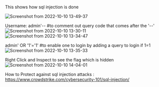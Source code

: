 This shows how sql injection is done

![Screenshot from 2022-10-10 13-49-37](https://user-images.githubusercontent.com/68273655/194850396-0d5ab0cd-7ba0-412f-a56b-36f8fc12fc1d.png)

Username: admin'--   #to comment out query code that comes after the '--'
![Screenshot from 2022-10-10 13-30-11](https://user-images.githubusercontent.com/68273655/194850568-f13304ab-0ade-449f-be9b-4adc858336e2.png)
![Screenshot from 2022-10-10 13-34-47](https://user-images.githubusercontent.com/68273655/194850608-0b6ca42b-60fa-4b5d-b980-3cd8a6bb5b47.png)

admin' OR '1'='1'    #to enable one to login by adding a query to login if 1=1
![Screenshot from 2022-10-10 13-35-33](https://user-images.githubusercontent.com/68273655/194850762-78f25235-8f49-4a91-b661-15b5ae46143d.png)


Right Click and Inspect to see the flag which is hidden
![Screenshot from 2022-10-10 14-04-01](https://user-images.githubusercontent.com/68273655/194852308-66a1a0cc-af7c-4c7a-b8f6-779bbaacbeaf.png)


How to Protect against sql injection attacks : https://www.crowdstrike.com/cybersecurity-101/sql-injection/




